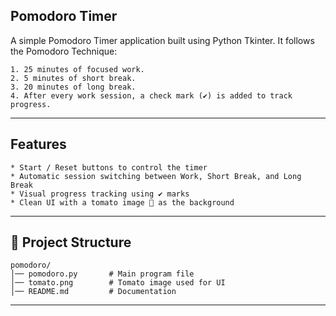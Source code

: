 ## Pomodoro Timer

A simple Pomodoro Timer application built using Python Tkinter. It follows the Pomodoro Technique:

    1. 25 minutes of focused work.
    2. 5 minutes of short break.
    3. 20 minutes of long break.
    4. After every work session, a check mark (✔) is added to track progress.

---

## Features

    * Start / Reset buttons to control the timer
    * Automatic session switching between Work, Short Break, and Long Break
    * Visual progress tracking using ✔ marks
    * Clean UI with a tomato image 🍅 as the background

---

## 📂 Project Structure
    pomodoro/
    │── pomodoro.py       # Main program file
    │── tomato.png        # Tomato image used for UI
    │── README.md         # Documentation

---